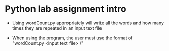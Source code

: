 # Python lab assignment intro 

* Using wordCount.py appropriately will write all the words and how many times they are repeated in an input text file

* When using the program, the user must use the format of "wordCount.py \<input text file\> /<output file/>"